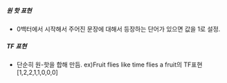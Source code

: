 ##### 원 핫 표현
- 0백터에서 시작해서 주어진 문장에 대해서 등장하는 단어가 있으면 값을 1로 설정.

##### TF 표현
- 단순히 원-핫을 합해 만듬.
	ex)Fruit flies like time flies a fruit의 TF표현 \[1,2,2,1,1,0,0,0]
